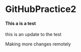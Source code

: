 # GitHubPractice2

#### This a is a test

this is an update to the test

Making more changes remotely
